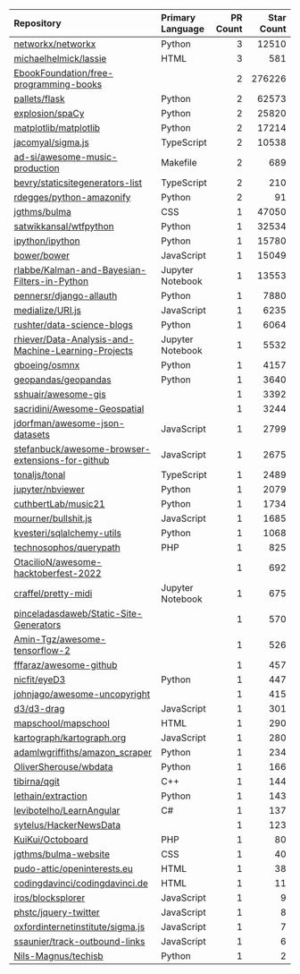 | Repository | Primary Language | PR Count | Star Count |
| :-- | :-- | --: | --: |
| [networkx/networkx](https://github.com/networkx/networkx) | Python | 3 | 12510 |
| [michaelhelmick/lassie](https://github.com/michaelhelmick/lassie) | HTML | 3 | 581 |
| [EbookFoundation/free-programming-books](https://github.com/EbookFoundation/free-programming-books) |  | 2 | 276226 |
| [pallets/flask](https://github.com/pallets/flask) | Python | 2 | 62573 |
| [explosion/spaCy](https://github.com/explosion/spaCy) | Python | 2 | 25820 |
| [matplotlib/matplotlib](https://github.com/matplotlib/matplotlib) | Python | 2 | 17214 |
| [jacomyal/sigma.js](https://github.com/jacomyal/sigma.js) | TypeScript | 2 | 10538 |
| [ad-si/awesome-music-production](https://github.com/ad-si/awesome-music-production) | Makefile | 2 | 689 |
| [bevry/staticsitegenerators-list](https://github.com/bevry/staticsitegenerators-list) | TypeScript | 2 | 210 |
| [rdegges/python-amazonify](https://github.com/rdegges/python-amazonify) | Python | 2 | 91 |
| [jgthms/bulma](https://github.com/jgthms/bulma) | CSS | 1 | 47050 |
| [satwikkansal/wtfpython](https://github.com/satwikkansal/wtfpython) | Python | 1 | 32534 |
| [ipython/ipython](https://github.com/ipython/ipython) | Python | 1 | 15780 |
| [bower/bower](https://github.com/bower/bower) | JavaScript | 1 | 15049 |
| [rlabbe/Kalman-and-Bayesian-Filters-in-Python](https://github.com/rlabbe/Kalman-and-Bayesian-Filters-in-Python) | Jupyter Notebook | 1 | 13553 |
| [pennersr/django-allauth](https://github.com/pennersr/django-allauth) | Python | 1 | 7880 |
| [medialize/URI.js](https://github.com/medialize/URI.js) | JavaScript | 1 | 6235 |
| [rushter/data-science-blogs](https://github.com/rushter/data-science-blogs) | Python | 1 | 6064 |
| [rhiever/Data-Analysis-and-Machine-Learning-Projects](https://github.com/rhiever/Data-Analysis-and-Machine-Learning-Projects) | Jupyter Notebook | 1 | 5532 |
| [gboeing/osmnx](https://github.com/gboeing/osmnx) | Python | 1 | 4157 |
| [geopandas/geopandas](https://github.com/geopandas/geopandas) | Python | 1 | 3640 |
| [sshuair/awesome-gis](https://github.com/sshuair/awesome-gis) |  | 1 | 3392 |
| [sacridini/Awesome-Geospatial](https://github.com/sacridini/Awesome-Geospatial) |  | 1 | 3244 |
| [jdorfman/awesome-json-datasets](https://github.com/jdorfman/awesome-json-datasets) | JavaScript | 1 | 2799 |
| [stefanbuck/awesome-browser-extensions-for-github](https://github.com/stefanbuck/awesome-browser-extensions-for-github) | JavaScript | 1 | 2675 |
| [tonaljs/tonal](https://github.com/tonaljs/tonal) | TypeScript | 1 | 2489 |
| [jupyter/nbviewer](https://github.com/jupyter/nbviewer) | Python | 1 | 2079 |
| [cuthbertLab/music21](https://github.com/cuthbertLab/music21) | Python | 1 | 1734 |
| [mourner/bullshit.js](https://github.com/mourner/bullshit.js) | JavaScript | 1 | 1685 |
| [kvesteri/sqlalchemy-utils](https://github.com/kvesteri/sqlalchemy-utils) | Python | 1 | 1068 |
| [technosophos/querypath](https://github.com/technosophos/querypath) | PHP | 1 | 825 |
| [OtacilioN/awesome-hacktoberfest-2022](https://github.com/OtacilioN/awesome-hacktoberfest-2022) |  | 1 | 692 |
| [craffel/pretty-midi](https://github.com/craffel/pretty-midi) | Jupyter Notebook | 1 | 675 |
| [pinceladasdaweb/Static-Site-Generators](https://github.com/pinceladasdaweb/Static-Site-Generators) |  | 1 | 570 |
| [Amin-Tgz/awesome-tensorflow-2](https://github.com/Amin-Tgz/awesome-tensorflow-2) |  | 1 | 526 |
| [fffaraz/awesome-github](https://github.com/fffaraz/awesome-github) |  | 1 | 457 |
| [nicfit/eyeD3](https://github.com/nicfit/eyeD3) | Python | 1 | 447 |
| [johnjago/awesome-uncopyright](https://github.com/johnjago/awesome-uncopyright) |  | 1 | 415 |
| [d3/d3-drag](https://github.com/d3/d3-drag) | JavaScript | 1 | 301 |
| [mapschool/mapschool](https://github.com/mapschool/mapschool) | HTML | 1 | 290 |
| [kartograph/kartograph.org](https://github.com/kartograph/kartograph.org) | JavaScript | 1 | 280 |
| [adamlwgriffiths/amazon_scraper](https://github.com/adamlwgriffiths/amazon_scraper) | Python | 1 | 234 |
| [OliverSherouse/wbdata](https://github.com/OliverSherouse/wbdata) | Python | 1 | 166 |
| [tibirna/qgit](https://github.com/tibirna/qgit) | C++ | 1 | 144 |
| [lethain/extraction](https://github.com/lethain/extraction) | Python | 1 | 143 |
| [levibotelho/LearnAngular](https://github.com/levibotelho/LearnAngular) | C# | 1 | 137 |
| [sytelus/HackerNewsData](https://github.com/sytelus/HackerNewsData) |  | 1 | 123 |
| [KuiKui/Octoboard](https://github.com/KuiKui/Octoboard) | PHP | 1 | 80 |
| [jgthms/bulma-website](https://github.com/jgthms/bulma-website) | CSS | 1 | 40 |
| [pudo-attic/openinterests.eu](https://github.com/pudo-attic/openinterests.eu) | HTML | 1 | 38 |
| [codingdavinci/codingdavinci.de](https://github.com/codingdavinci/codingdavinci.de) | HTML | 1 | 11 |
| [iros/blocksplorer](https://github.com/iros/blocksplorer) | JavaScript | 1 | 9 |
| [phstc/jquery-twitter](https://github.com/phstc/jquery-twitter) | JavaScript | 1 | 8 |
| [oxfordinternetinstitute/sigma.js](https://github.com/oxfordinternetinstitute/sigma.js) | JavaScript | 1 | 7 |
| [ssaunier/track-outbound-links](https://github.com/ssaunier/track-outbound-links) | JavaScript | 1 | 6 |
| [Nils-Magnus/techisb](https://github.com/Nils-Magnus/techisb) | Python | 1 | 2 |
